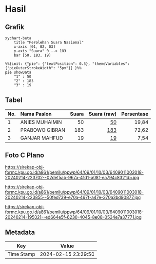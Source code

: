 # Hasil

## Grafik

```mermaid
xychart-beta
    title "Perolehan Suara Nasional"
    x-axis [01, 02, 03]
    y-axis "Suara" 0 --> 183
    bar [50, 183, 19]
```

```mermaid
%%{init: {"pie": {"textPosition": 0.5}, "themeVariables": {"pieOuterStrokeWidth": "5px"}} }%%
pie showData
    "1" : 50
    "2" : 183
    "3" : 19
```

## Tabel

| No. | Nama Paslon    | Suara | Suara (raw) | Persentase |
|:--- |:-------------- | -----:| -----------:| ----------:|
| 1   | ANIES MUHAIMIN | 50    | [50][p-1]   | 19,84      |
| 2   | PRABOWO GIBRAN | 183   | [183][p-2]  | 72,62      |
| 3   | GANJAR MAHFUD  | 19    | [19][p-3]   | 7,54       |


[p-1]: https://github.com/gigit-pemilu/pemilu-2024/blob/main/pilpres/hitung-suara/sub/64-kalimantan-timur/sub/09-penajam-paser-utara/sub/01-penajam/sub/1003-petung/sub/018-tps/sub/paslon-1.txt
[p-2]: https://github.com/gigit-pemilu/pemilu-2024/blob/main/pilpres/hitung-suara/sub/64-kalimantan-timur/sub/09-penajam-paser-utara/sub/01-penajam/sub/1003-petung/sub/018-tps/sub/paslon-2.txt
[p-3]: https://github.com/gigit-pemilu/pemilu-2024/blob/main/pilpres/hitung-suara/sub/64-kalimantan-timur/sub/09-penajam-paser-utara/sub/01-penajam/sub/1003-petung/sub/018-tps/sub/paslon-3.txt

## Foto C Plano

https://sirekap-obj-formc.kpu.go.id/a861/pemilu/ppwp/64/09/01/10/03/6409011003018-20240214-223702--02def5ab-967a-41d1-a08f-ea794c8321d5.jpg

https://sirekap-obj-formc.kpu.go.id/a861/pemilu/ppwp/64/09/01/10/03/6409011003018-20240214-223855--50fed739-e70a-467f-a47e-370a3bd90877.jpg

https://sirekap-obj-formc.kpu.go.id/a861/pemilu/ppwp/64/09/01/10/03/6409011003018-20240214-195021--ed664e5f-6230-4045-8e08-0534e7a37771.jpg


## Metadata

| Key        | Value               |
| ---------- | ------------------- |
| Time Stamp | 2024-02-15 23:29:50 |



